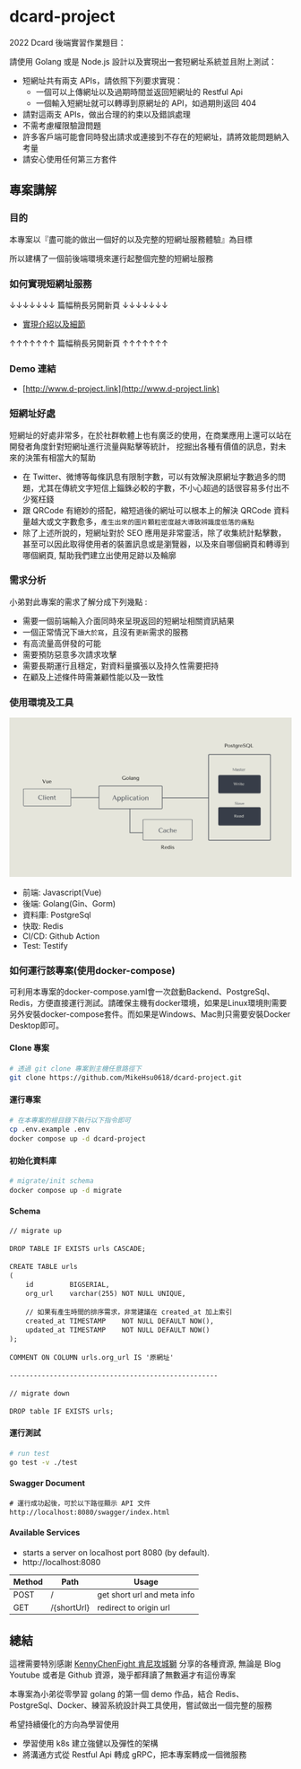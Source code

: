 # dcard-project

2022 Dcard 後端實習作業題目：

請使用 Golang 或是 Node.js 設計以及實現出一套短網址系統並且附上測試：

- 短網址共有兩支 APIs，請依照下列要求實現：
  - 一個可以上傳網址以及過期時間並返回短網址的 Restful Api
  - 一個輸入短網址就可以轉導到原網址的 API，如過期則返回 404
- 請對這兩支 APIs，做出合理的約束以及錯誤處理
- 不需考慮權限驗證問題
- 許多客戶端可能會同時發出請求或連接到不存在的短網址，請將效能問題納入考量 
- 請安心使用任何第三方套件

## 專案講解

### 目的

本專案以『盡可能的做出一個好的以及完整的短網址服務體驗』為目標

所以建構了一個前後端環境來運行起整個完整的短網址服務

### 如何實現短網址服務


↓↓↓↓↓↓↓ 篇幅稍長另開新頁 ↓↓↓↓↓↓↓


* [實現介紹以及細節](./docs/README.md)


↑↑↑↑↑↑↑ 篇幅稍長另開新頁 ↑↑↑↑↑↑↑

### Demo 連結

- [http://www.d-project.link](http://www.d-project.link)

### 短網址好處

短網址的好處非常多，在於社群軟體上也有廣泛的使用，在商業應用上還可以站在開發者角度針對短網址進行流量與點擊等統計，
挖掘出各種有價值的訊息，對未來的決策有相當大的幫助
- 在 Twitter、微博等每條訊息有限制字數，可以有效解決原網址字數過多的問題，尤其在傳統文字短信上錙銖必較的字數，不小心超過的話很容易多付出不少冤枉錢
- 跟 QRCode 有絕妙的搭配，縮短過後的網址可以根本上的解決 QRCode 資料量越大或文字數愈多，`產生出來的圖片顆粒密度越大導致辨識度低落的痛點`
- 除了上述所說的，短網址對於 SEO 應用是非常靈活，除了收集統計點擊數，甚至可以因此取得使用者的裝置訊息或是瀏覽器，以及來自哪個網頁和轉導到哪個網頁,
幫助我們建立出使用足跡以及輪廓

### 需求分析

小弟對此專案的需求了解分成下列幾點 :
- 需要一個前端輸入介面同時來呈現返回的短網址相關資訊結果
- 一個正常情況下`讀大於寫`，且沒有`更新`需求的服務
- 有高流量高併發的可能
- 需要預防惡意多次請求攻擊
- 需要長期運行且穩定，對資料量擴張以及持久性需要把持
- 在顧及上述條件時需兼顧性能以及一致性

### 使用環境及工具

![image](./resources/asset/img/stucture.png)

- 前端: Javascript(Vue) 
- 後端: Golang(Gin、Gorm)
- 資料庫: PostgreSql
- 快取: Redis
- CI/CD: Github Action
- Test: Testify

### 如何運行該專案(使用docker-compose)

可利用本專案的docker-compose.yaml會一次啟動Backend、PostgreSql、Redis，方便直接運行測試。請確保主機有docker環境，如果是Linux環境則需要另外安裝docker-compose套件。而如果是Windows、Mac則只需要安裝Docker Desktop即可。

#### Clone 專案

```bash
# 透過 git clone 專案到主機任意路徑下
git clone https://github.com/MikeHsu0618/dcard-project.git
```
#### 運行專案

````bash
# 在本專案的根目錄下執行以下指令即可
cp .env.example .env
docker compose up -d dcard-project
````
#### 初始化資料庫
```bash
# migrate/init schema
docker compose up -d migrate
```


#### Schema
```
// migrate up 

DROP TABLE IF EXISTS urls CASCADE;

CREATE TABLE urls
(
    id         BIGSERIAL,
    org_url    varchar(255) NOT NULL UNIQUE,
    
    // 如果有產生時間的排序需求，非常建議在 created_at 加上索引
    created_at TIMESTAMP    NOT NULL DEFAULT NOW(),
    updated_at TIMESTAMP    NOT NULL DEFAULT NOW()
);

COMMENT ON COLUMN urls.org_url IS '原網址'

----------------------------------------------------

// migrate down

DROP table IF EXISTS urls;
```

#### 運行測試
```bash
# run test
go test -v ./test
```

#### Swagger Document
```
# 運行成功起後，可於以下路徑顯示 API 文件
http://localhost:8080/swagger/index.html
```

#### Available Services

* starts a server on localhost port 8080 (by default).
* http://localhost:8080

| Method | Path        | Usage                       |
|--------|-------------|-----------------------------|
| POST   | /           | get short url and meta info |
| GET    | /{shortUrl} | redirect to origin url      |

## 總結

這裡需要特別感謝 [KennyChenFight 肯尼攻城獅](https://github.com/KennyChenFight) 分享的各種資源,
無論是 Blog Youtube 或者是 Github 資源，幾乎都拜讀了無數遍才有這份專案

本專案為小弟從零學習 golang 的第一個 demo 作品，結合 Redis、PostgreSql、Docker、練習系統設計與工具使用，嘗試做出一個完整的服務

希望持續優化的方向為學習使用 
- 學習使用 k8s 建立強健以及彈性的架構
- 將溝通方式從 Restful Api 轉成 gRPC，把本專案轉成一個微服務
